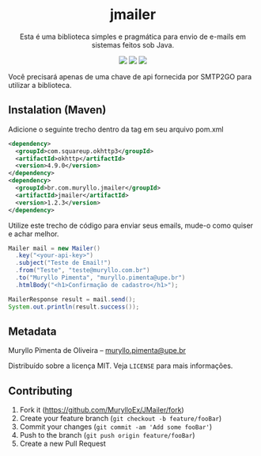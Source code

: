 <h1 align="center">jmailer</h1>
<p align="center">Esta é uma biblioteca simples e pragmática para envio de e-mails em sistemas feitos sob Java.</p>

<p align="center">
  <img src="https://badgen.net/badge/license/MIT/green"/>
  <img src="https://badgen.net/badge/service/SMTP2GO/blue?icon=label">
  <img src="https://badgen.net/badge/author/Muryllo/yellow?icon=label"/>
</p>

Você precisará apenas de uma chave de api fornecida por SMTP2GO para utilizar a biblioteca.

## Instalation (Maven)

Adicione o seguinte trecho dentro da tag <dependencies> em seu arquivo pom.xml

```xml
<dependency>
  <groupId>com.squareup.okhttp3</groupId>
  <artifactId>okhttp</artifactId>
  <version>4.9.0</version>
</dependency>
<dependency>
  <groupId>br.com.muryllo.jmailer</groupId>
  <artifactId>jmailer</artifactId>
  <version>1.2.3</version>
</dependency>
```

Utilize este trecho de código para enviar seus emails, mude-o como quiser e achar melhor.

```java
Mailer mail = new Mailer()
  .key("<your-api-key>")
  .subject("Teste de Email!")
  .from("Teste", "teste@muryllo.com.br")
  .to("Muryllo Pimenta", "muryllo.pimenta@upe.br")
  .htmlBody("<h1>Confirmação de cadastro</h1>");

MailerResponse result = mail.send();
System.out.println(result.success());
```

## Metadata

Muryllo Pimenta de Oliveira – muryllo.pimenta@upe.br

Distribuído sobre a licença MIT. Veja ``LICENSE`` para mais informações.

## Contributing

1. Fork it (<https://github.com/MurylloEx/JMailer/fork>)
2. Create your feature branch (`git checkout -b feature/fooBar`)
3. Commit your changes (`git commit -am 'Add some fooBar'`)
4. Push to the branch (`git push origin feature/fooBar`)
5. Create a new Pull Request

